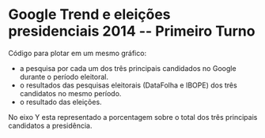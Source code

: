 Google Trend e eleições presidenciais 2014 -- Primeiro Turno
=============================================================


Código para plotar em um mesmo gráfico:

* a pesquisa por cada um dos três principais candidados no Google durante o período eleitoral.
* o resultados das pesquisas eleitorais (DataFolha e IBOPE) dos três candidatos no mesmo período.
* o resultado das eleições.

No eixo Y esta representado a porcentagem sobre o total dos três principais candidatos a presidência.




 
